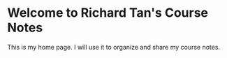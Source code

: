 # Welcome to Richard Tan's Course Notes

This is my home page. I will use it to organize and share my course notes.